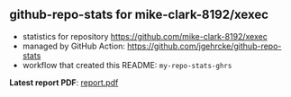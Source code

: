 ## github-repo-stats for mike-clark-8192/xexec

- statistics for repository https://github.com/mike-clark-8192/xexec
- managed by GitHub Action: https://github.com/jgehrcke/github-repo-stats
- workflow that created this README: `my-repo-stats-ghrs`

**Latest report PDF**: [report.pdf](https://github.com/mike-clark-8192/my-repo-stats/raw/main/mike-clark-8192/xexec/latest-report/report.pdf)

